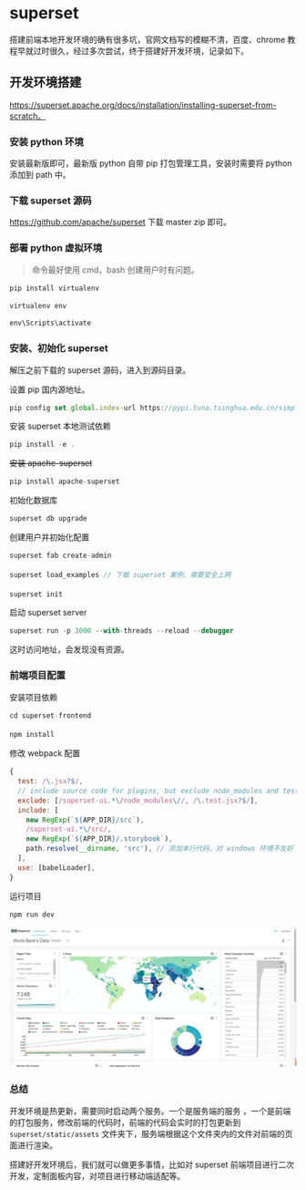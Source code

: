 # superset 

搭建前端本地开发环境的确有很多坑，官网文档写的模糊不清，百度、chrome 教程早就过时很久，经过多次尝试，终于搭建好开发环境，记录如下。

## 开发环境搭建

https://superset.apache.org/docs/installation/installing-superset-from-scratch。

### 安装 python 环境

安装最新版即可，最新版 python 自带 pip 打包管理工具，安装时需要将 python 添加到 path 中。

### 下载 superset 源码

https://github.com/apache/superset  下载 master zip 即可。

### 部署 python 虚拟环境

>  命令最好使用 cmd，bash 创建用户时有问题。

```js
pip install virtualenv
```

```js
virtualenv env
```

```js
env\Scripts\activate
```

### 安装、初始化 superset

解压之前下载的 superset 源码，进入到源码目录。

设置 pip 国内源地址。

```js
pip config set global.index-url https://pypi.tuna.tsinghua.edu.cn/simple
```

安装 superset 本地测试依赖

```js
pip install -e .
```

~~安装 apache-superset~~

```js
pip install apache-superset
```

初始化数据库

```js
superset db upgrade
```

创建用户并初始化配置

```js
superset fab create-admin

superset load_examples // 下载 superset 案例，需要安全上网

superset init
```

启动 superset server

```js
superset run -p 3000 --with-threads --reload --debugger
```

这时访问地址，会发现没有资源。

### 前端项目配置

安装项目依赖

```js
cd superset-frontend

npm install
```

修改 webpack 配置

```js
{
  test: /\.jsx?$/,
  // include source code for plugins, but exclude node_modules and test files within them
  exclude: [/superset-ui.*\/node_modules\//, /\.test.jsx?$/],
  include: [
    new RegExp(`${APP_DIR}/src`),
    /superset-ui.*\/src/,
    new RegExp(`${APP_DIR}/.storybook`),
    path.resolve(__dirname, 'src'), // 添加本行代码，对 windows 环境不友好
  ],
  use: [babelLoader],
}
```

运行项目

```js
npm run dev
```



<img src="./images/example.png" style="zoom: 60%" />



### 总结

开发环境是热更新，需要同时启动两个服务。一个是服务端的服务 ，一个是前端的打包服务，修改前端的代码时，前端的代码会实时的打包更新到 `superset/static/assets` 文件夹下，服务端根据这个文件夹内的文件对前端的页面进行渲染。

搭建好开发环境后，我们就可以做更多事情，比如对 superset 前端项目进行二次开发，定制面板内容，对项目进行移动端适配等。
